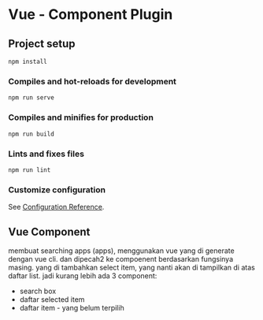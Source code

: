 # Vue - Component Plugin




## Project setup
```
npm install
```

### Compiles and hot-reloads for development
```
npm run serve
```

### Compiles and minifies for production
```
npm run build
```

### Lints and fixes files
```
npm run lint
```

### Customize configuration
See [Configuration Reference](https://cli.vuejs.org/config/).








## Vue Component
membuat searching apps (apps), menggunakan vue yang di generate dengan vue cli.
dan dipecah2 ke compoenent berdasarkan fungsinya masing. yang di tambahkan select item, yang nanti akan di tampilkan di atas daftar list.
jadi kurang lebih ada 3 component:

* search box
* daftar selected item
* daftar item - yang belum terpilih

